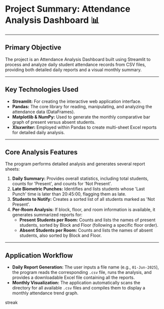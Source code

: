 <h1>Project Summary: Attendance Analysis Dashboard 📊</h1>

<hr>

<h2>Primary Objective</h2>
<p>The project is an Attendance Analysis Dashboard built using Streamlit to process and analyze daily student attendance records from CSV files, providing both detailed daily reports and a visual monthly summary.</p>

<hr>

<h2>Key Technologies Used</h2>
<ul>
<li><strong>Streamlit:</strong> For creating the interactive web application interface.</li>
<li><strong>Pandas:</strong> The core library for reading, manipulating, and analyzing the attendance data (DataFrames).</li>
<li><strong>Matplotlib & NumPy:</strong> Used to generate the monthly comparative bar graph of present versus absent students.</li>
<li><strong>Xlsxwriter:</strong> Employed within Pandas to create multi-sheet Excel reports for detailed daily analysis.</li>
</ul>

<hr>

<h2>Core Analysis Features</h2>
<p>The program performs detailed analysis and generates several report sheets:</p>
<ol>
<li><strong>Daily Summary:</strong> Provides overall statistics, including total students, counts for 'Present', and counts for 'Not Present'.</li>
<li><strong>Late Biometric Punches:</strong> Identifies and lists students whose 'Last Punch' time is later than 20:45:00, flagging them as late.</li>
<li><strong>Students to Notify:</strong> Creates a sorted list of all students marked as 'Not Present'.</li>
<li><strong>Per-Room Analysis:</strong> If block, floor, and room information is available, it generates summarized reports for:
<ul>
<li><strong>Present Students per Room:</strong> Counts and lists the names of present students, sorted by Block and Floor (following a specific floor order).</li>
<li><strong>Absent Students per Room:</strong> Counts and lists the names of absent students, also sorted by Block and Floor.</li>
</ul>
</li>
</ol>

<hr>

<h2>Application Workflow</h2>
<ul>
<li><strong>Daily Report Generation:</strong> The user inputs a file name (e.g., <code>01-Jun-2025</code>), the program reads the corresponding <code>.csv</code> file, runs the analysis, and provides a downloadable Excel file containing all the reports.</li>
<li><strong>Monthly Visualization:</strong> The application automatically scans the directory for all available <code>.csv</code> files and compiles them to display a monthly attendance trend graph.</li>
</ul>
streak

